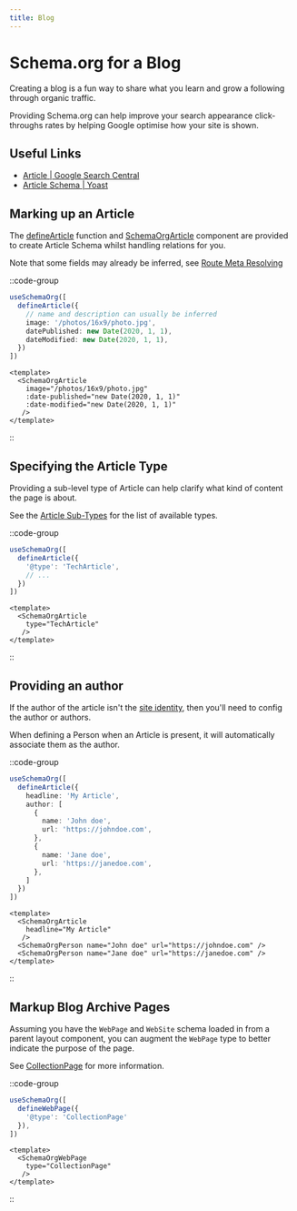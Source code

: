 ```yaml
---
title: Blog
---
```


#  Schema.org for a Blog

Creating a blog is a fun way to share what you learn and grow a following through organic traffic.

Providing Schema.org can help improve your search appearance click-throughs rates
by helping Google optimise how your site is shown.

## Useful Links

- [Article | Google Search Central](https://developers.google.com/search/docs/advanced/structured-data/article)
- [Article Schema | Yoast](https://developer.yoast.com/features/schema/pieces/article)

## Marking up an Article

The [defineArticle](/schema/article) function and [SchemaOrgArticle](/guide/guides/components) component are provided
to create Article Schema whilst handling relations for you.

Note that some fields may already be inferred, see [Route Meta Resolving](/guide/getting-started/how-it-works#route-meta-resolving)

::code-group

```ts [Composition API]
useSchemaOrg([
  defineArticle({
    // name and description can usually be inferred
    image: '/photos/16x9/photo.jpg',
    datePublished: new Date(2020, 1, 1),
    dateModified: new Date(2020, 1, 1),
  })
])
```

```vue [Component API]
<template>
  <SchemaOrgArticle 
    image="/photos/16x9/photo.jpg"
    :date-published="new Date(2020, 1, 1)"
    :date-modified="new Date(2020, 1, 1)"
   />
</template>
```
::

## Specifying the Article Type

Providing a sub-level type of Article can help clarify what kind of content the page is about.

See the [Article Sub-Types](/schema/article#sub-types) for the list of available types.

::code-group

```ts [Composition API]
useSchemaOrg([
  defineArticle({
    '@type': 'TechArticle',
    // ...
  })
])
```

```vue [Component API]
<template>
  <SchemaOrgArticle 
    type="TechArticle"
   />
</template>
```

::

## Providing an author

If the author of the article isn't the [site identity](/guide/guides/identity), then you'll need to 
config the author or authors.

When defining a Person when an Article is present, it will automatically associate them as the author.

::code-group

```ts [Composition API]
useSchemaOrg([
  defineArticle({
    headline: 'My Article',
    author: [
      {
        name: 'John doe',
        url: 'https://johndoe.com',
      },
      {
        name: 'Jane doe',
        url: 'https://janedoe.com',
      },
    ]
  })
])
```

```vue [Component API]
<template>
  <SchemaOrgArticle 
    headline="My Article"
   />
  <SchemaOrgPerson name="John doe" url="https://johndoe.com" />
  <SchemaOrgPerson name="Jane doe" url="https://janedoe.com" /> 
</template>
```
::

## Markup Blog Archive Pages

Assuming you have the `WebPage` and `WebSite` schema loaded in from a parent layout component,
you can augment the `WebPage` type to better indicate the purpose of the page.

See [CollectionPage](https://schema.org/CollectionPage) for more information.

::code-group

```ts [Composition API]
useSchemaOrg([
  defineWebPage({
    '@type': 'CollectionPage'
  }),
])
```

```vue [Component API]
<template>
  <SchemaOrgWebPage 
    type="CollectionPage"
   />
</template>
```
::
